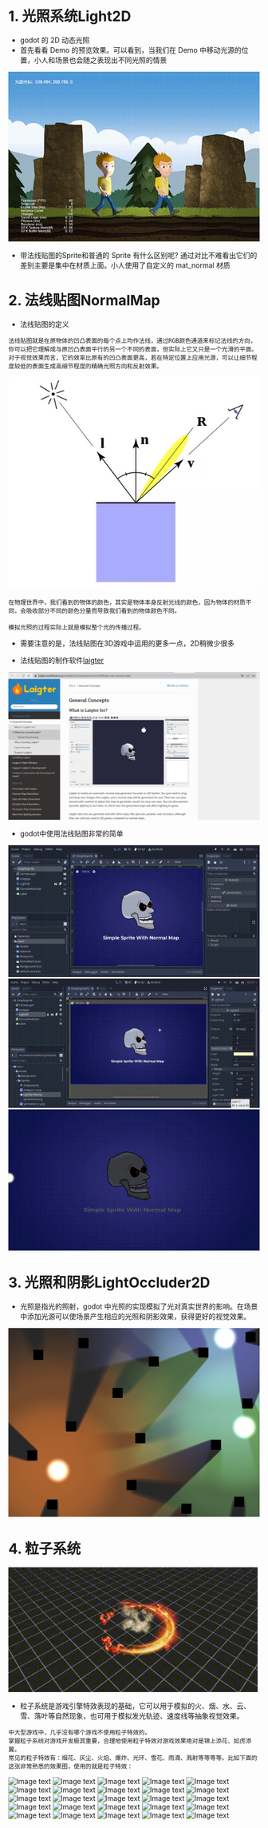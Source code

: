 # 1. 光照系统Light2D

- godot 的 2D 动态光照
- 首先看看 Demo 的预览效果。可以看到，当我们在 Demo 中移动光源的位置，小人和场景也会随之表现出不同光照的情景

![Image text](image/light1.gif)

- 带法线贴图的Sprite和普通的 Sprite 有什么区别呢? 通过对比不难看出它们的差别主要是集中在材质上面。小人使用了自定义的 mat_normal 材质

# 2. 法线贴图NormalMap

- 法线贴图的定义

```
法线贴图就是在原物体的凹凸表面的每个点上均作法线，通过RGB颜色通道来标记法线的方向，
你可以把它理解成与原凹凸表面平行的另一个不同的表面，但实际上它又只是一个光滑的平面。
对于视觉效果而言，它的效率比原有的凹凸表面更高，若在特定位置上应用光源，可以让细节程度较低的表面生成高细节程度的精确光照方向和反射效果。
```

![Image text](image/light2.jpg)

```
在物理世界中，我们看到的物体的颜色，其实是物体本身反射光线的颜色，因为物体的材质不同，会吸收部分不同的颜色分量而导致我们看到的物体颜色不同。

模拟光照的过程实际上就是模拟整个光的传播过程。
```

- 需要注意的是，法线贴图在3D游戏中运用的更多一点，2D稍微少很多

- 法线贴图的制作软件[laigter](https://github.com/azagaya/laigter)

![Image text](image/laigter.JPG)

- godot中使用法线贴图非常的简单

![Image text](image/set-normal-map.gif)
![Image text](image/light-settings.gif)
![Image text](image/simple-sprite-with-normal.gif)

# 3. 光照和阴影LightOccluder2D

- 光照是指光的照射，godot 中光照的实现模拟了光对真实世界的影响。在场景中添加光源可以使场景产生相应的光照和阴影效果，获得更好的视觉效果。

![Image text](image/light_shadow_main.png)

# 4. 粒子系统

![Image text](image/particle.gif)

- 粒子系统是游戏引擎特效表现的基础，它可以用于模拟的火、烟、水、云、雪、落叶等自然现象，也可用于模拟发光轨迹、速度线等抽象视觉效果。

```
中大型游戏中，几乎没有哪个游戏不使用粒子特效的。
掌握粒子系统对游戏开发极其重要，合理地使用粒子特效对游戏效果绝对是锦上添花、如虎添翼。
常见的粒子特效有：烟花、灰尘、火焰、爆炸、光环、雪花、雨滴、溅射等等等等。比如下面的这张非常熟悉的效果图，使用的就是粒子特效：
```

![Image text](image/particle1.png)
![Image text](image/particle2.png)
![Image text](image/particle3.png)
![Image text](image/particle4.png)
![Image text](image/particle5.png)
![Image text](image/particle7.png)
![Image text](image/particle8.png)
![Image text](image/particle9.png)
![Image text](image/particle10.png)
![Image text](image/particle11.png)
![Image text](image/particle12.png)
![Image text](image/particle13.png)
![Image text](image/particle14.png)
![Image text](image/particle15.png)
![Image text](image/particle16.png)
![Image text](image/particle17.png)
![Image text](image/particle18.png)
![Image text](image/particle19.png)
![Image text](image/particle20.png)
![Image text](image/particle21.png)
![Image text](image/particle22.png)
![Image text](image/particle24.png)
![Image text](image/particle25.png)
![Image text](image/particle26.png)
![Image text](image/particle27.png)
